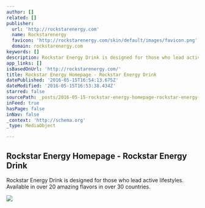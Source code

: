 ```yaml
---
author: []
related: []
publisher:
  url: 'http://rockstarenergy.com'
  name: Rockstarenergy
  favicon: 'http://rockstarenergy.com/skin/default/images/favicon.png'
  domain: rockstarenergy.com
keywords: []
description: Rockstar Energy Drink is designed for those who lead active lifestyles. Available in over 20 amazing flavors in over 30 countries.
app_links: []
isBasedOnUrl: 'http://rockstarenergy.com/'
title: Rockstar Energy Homepage - Rockstar Energy Drink
datePublished: '2016-05-15T16:54:13.675Z'
dateModified: '2016-05-15T16:53:38.434Z'
starred: false
sourcePath: _posts/2016-05-15-rockstar-energy-homepage-rockstar-energy-drink.md
inFeed: true
hasPage: false
inNav: false
_context: 'http://schema.org'
_type: MediaObject

---
```

<article style=""><h1>Rockstar Energy Homepage - Rockstar Energy Drink</h1><p>Rockstar Energy Drink is designed for those who lead active lifestyles. Available in over 20 amazing flavors in over 30 countries.</p><img src="http://s3.rockstarenergy.com/cache/1920x1080-FOCAL-75-center-center/2016/05/HomePgTemplate.png" /></article>